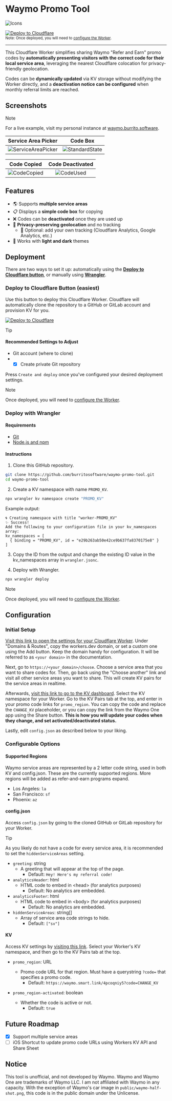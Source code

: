 # Waymo Promo Tool
![Icons](https://skillicons.dev/icons?i=cloudflare,workers,ts)


[![Deploy to Cloudflare](https://deploy.workers.cloudflare.com/button)](https://deploy.workers.cloudflare.com/?url=https://github.com/burritosoftware/waymo-promo-tool)  
<sub>Note: Once deployed, you will need to [configure the Worker](#configuration).</sub>  

---
This Cloudflare Worker simplifies sharing Waymo "Refer and Earn" promo codes by **automatically presenting visitors with the correct code for their local service area**, leveraging the nearest Cloudflare colocation for privacy-friendly geolocation.

Codes can be **dynamically updated** via KV storage without modifying the Worker directly, and a **deactivation notice can be configured** when monthly referral limits are reached.

## Screenshots
> [!NOTE]  
> For a live example, visit my personal instance at [waymo.burrito.software](https://waymo.burrito.software).

|Service Area Picker|Code Box|
|:-----------------:|:------:|
|![ServiceAreaPicker](https://github.com/user-attachments/assets/1a8c5524-f272-436f-bce7-1dd3c3d7bbfe)|![StandardState](https://github.com/user-attachments/assets/e3d470d3-8665-41a1-abf3-54e296066ff3)|

|Code Copied|Code Deactivated|
|:---------:|:--------------:|
|![CodeCopied](https://github.com/user-attachments/assets/93420f6e-7ef8-413a-8ea6-5d7b32e264e4)|![CodeUsed](https://github.com/user-attachments/assets/186b1280-76cd-4e8b-b406-424f5a596e9c)|

## Features
- 🌎 Supports **multiple service areas**
- 📋 Displays a **simple code box** for copying
- ❌ Codes can be **deactivated** once they are used up
- 🔎 **Privacy-preserving geolocation** and no tracking
  - 🧩 Optional: add your own tracking (Cloudflare Analytics, Google Analytics, etc.)
- 🌙 Works with **light and dark** themes

## Deployment
There are two ways to set it up: automatically using the [**Deploy to Cloudflare button**](#deploy-to-cloudflare-button-easiest), or manually using [**Wrangler**](#deploy-with-wrangler).

### Deploy to Cloudflare Button (easiest)
Use this button to deploy this Cloudflare Worker. Cloudflare will automatically clone the repository to a GitHub or GitLab account and provision KV for you.   

[![Deploy to Cloudflare](https://deploy.workers.cloudflare.com/button)](https://deploy.workers.cloudflare.com/?url=https://github.com/quacksire/waymo-promo-tool)

> [!TIP]
> #### Recommended Settings to Adjust
> - Git account (where to clone)
> - - [x] Create private Git repository  

Press `Create and deploy` once you've configured your desired deployment settings.

> [!NOTE]  
> Once deployed, you will need to [configure the Worker](#configuration).

### Deploy with Wrangler
#### Requirements
- [Git](https://git-scm.com)
- [Node.js and npm](https://nodejs.org)

#### Instructions
1. Clone this GitHub repository.
```bash
git clone https://github.com/burritosoftware/waymo-promo-tool.git
cd waymo-promo-tool
```

2. Create a KV namespace with name `PROMO_KV`.
```bash
npx wrangler kv namespace create "PROMO_KV"
```
Example output:
```
🌀 Creating namespace with title "worker-PROMO_KV"
✨ Success!
Add the following to your configuration file in your kv_namespaces array:
kv_namespaces = [
  { binding = "PROMO_KV", id = "e29b263ab50e42ce9b637fa8370175e8" }
]
```
3. Copy the ID from the output and change the existing ID value in the kv_namespaces array in `wrangler.jsonc`.

4. Deploy with Wrangler.
```bash
npx wrangler deploy
```

> [!NOTE]  
> Once deployed, you will need to [configure the Worker](#configuration).

## Configuration
### Initial Setup
[Visit this link to open the settings for your Cloudflare Worker](https://dash.cloudflare.com/?to=/:account/workers/services/view/:worker/production/settings). Under "Domains & Routes", copy the workers.dev domain, or set a custom one using the Add button. Keep the domain handy for configuration. It will be referred to as `<your domain>` in the documentation.

Next, go to `https://<your_domain>/choose`. Choose a service area that you want to share codes for. Then, go back using the "Choose another" link and visit all other service areas you want to share. This will create KV pairs for the service areas in realtime.

Afterwards, [visit this link to go to the KV dashboard](https://dash.cloudflare.com/?to=/:account/workers/kv/namespaces/). Select the KV namespace for your Worker. Go to the KV Pairs tab at the top, and enter in your promo code links for `promo_region`. You can copy the code and replace the `CHANGE_KV` placeholder, or you can copy the link from the Waymo One app using the Share button. **This is how you will update your codes when they change, and set activated/deactivated status.**

Lastly, edit `config.json` as described below to your liking.

### Configurable Options

#### Supported Regions
Waymo service areas are represented by a 2 letter code string, used in both KV and config.json. These are the currently supported regions. More regions will be added as refer-and-earn programs expand.

- Los Angeles: `la`
- San Francisco: `sf`
- Phoenix: `az`

#### config.json

Access `config.json` by going to the cloned GitHub or GitLab repository for your Worker.

> [!TIP]  
> As you likely do not have a code for every service area, it is recommended to set the `hiddenServiceAreas` setting.

- `greeting`: string
  - A greeting that will appear at the top of the page.
    - Default: `Hey! Here's my referral code!`
- `analyticsHeader`: html
  - HTML code to embed in \<head> (for analytics purposes)
    - Default: No analytics are embedded.
- `analyticsFooter`: html
  - HTML code to embed in \<body> (for analytics purposes)
    - Default: No analytics are embedded.
- `hiddenServiceAreas`: string[]
  - Array of service area code strings to hide.  
    - Default: `["sv"]`

#### KV
Access KV settings by [visiting this link](https://dash.cloudflare.com/?to=/:account/workers/kv/namespaces/). Select your Worker's KV namespace, and then go to the KV Pairs tab at the top.

- `promo_region`: URL 
  - Promo code URL for that region. Must have a querystring `?code=` that specifies a promo code.
    - Default: `https://waymo.smart.link/4pcoqniy5?code=CHANGE_KV`

- `promo_region-activated`: boolean
  - Whether the code is active or not.
    - Default: `true`

## Future Roadmap
- [x] Support multiple service areas  
- [ ] iOS Shortcut to update promo code URLs using Workers KV API and Share Sheet

## Notice
This tool is unofficial, and not developed by Waymo. Waymo and Waymo One are trademarks of Waymo LLC. I am not affiliated with Waymo in any capacity. With the exception of Waymo's car image in `public/waymo-half-shot.png`, this code is in the public domain under the Unlicense.

